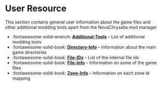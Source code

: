 # User Resource

This section contains general user information about the game files and other additional modding tools apart from the NovaChrysalia mod manager


<div class="grid cards" markdown>

- :fontawesome-solid-wrench: __[Additional-Tools]__ – List of additional modding tools
- :fontawesome-solid-book: __[Directory-Info]__ – Information about the main game directories
- :fontawesome-solid-book: __[File-IDs]__ – List of the internal file ids 
- :fontawesome-solid-book: __[File-Info]__ – Information on some of the game files
- :fontawesome-solid-book: __[Zone-Info]__ – Information on each zone id mapping 

</div>

  [Additional-Tools]: additional-tools.md
  [Directory-Info]: dirs-info.md
  [File-IDs]: file-ids.md
  [File-Info]: file-info.md
  [Zone-Info]: zone-info.md